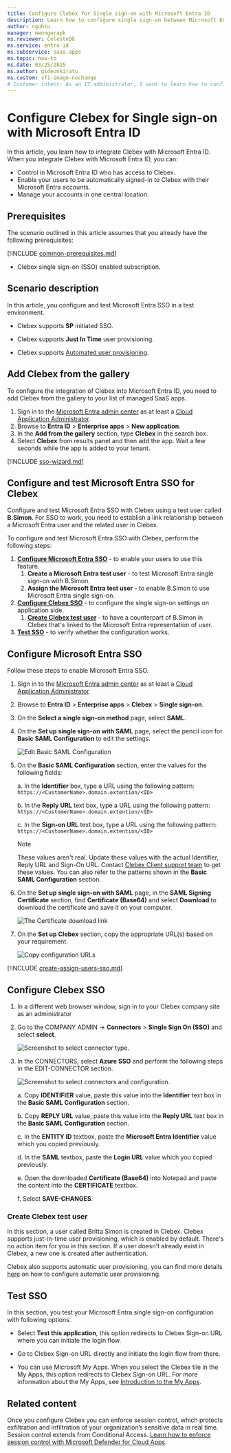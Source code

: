 ```yaml
---
title: Configure Clebex for Single sign-on with Microsoft Entra ID
description: Learn how to configure single sign-on between Microsoft Entra ID and Clebex.
author: nguhiu
manager: mwongerapk
ms.reviewer: CelesteDG
ms.service: entra-id
ms.subservice: saas-apps
ms.topic: how-to
ms.date: 03/25/2025
ms.author: gideonkiratu
ms.custom: sfi-image-nochange
# Customer intent: As an IT administrator, I want to learn how to configure single sign-on between Microsoft Entra ID and Clebex so that I can control who has access to Clebex, enable automatic sign-in with Microsoft Entra accounts, and manage my accounts in one central location.
---
```


# Configure Clebex for Single sign-on with Microsoft Entra ID

In this article,  you learn how to integrate Clebex with Microsoft Entra ID. When you integrate Clebex with Microsoft Entra ID, you can:

* Control in Microsoft Entra ID who has access to Clebex.
* Enable your users to be automatically signed-in to Clebex with their Microsoft Entra accounts.
* Manage your accounts in one central location.

## Prerequisites

The scenario outlined in this article assumes that you already have the following prerequisites:

[!INCLUDE [common-prerequisites.md](~/identity/saas-apps/includes/common-prerequisites.md)]
* Clebex single sign-on (SSO) enabled subscription.

## Scenario description

In this article,  you configure and test Microsoft Entra SSO in a test environment.

* Clebex supports **SP** initiated SSO.

* Clebex supports **Just In Time** user provisioning.

* Clebex supports [Automated user provisioning](clebex-provisioning-tutorial.md).


## Add Clebex from the gallery

To configure the integration of Clebex into Microsoft Entra ID, you need to add Clebex from the gallery to your list of managed SaaS apps.

1. Sign in to the [Microsoft Entra admin center](https://entra.microsoft.com) as at least a [Cloud Application Administrator](~/identity/role-based-access-control/permissions-reference.md#cloud-application-administrator).
1. Browse to **Entra ID** > **Enterprise apps** > **New application**.
1. In the **Add from the gallery** section, type **Clebex** in the search box.
1. Select **Clebex** from results panel and then add the app. Wait a few seconds while the app is added to your tenant.

 [!INCLUDE [sso-wizard.md](~/identity/saas-apps/includes/sso-wizard.md)]


<a name='configure-and-test-azure-ad-sso-for-clebex'></a>

## Configure and test Microsoft Entra SSO for Clebex

Configure and test Microsoft Entra SSO with Clebex using a test user called **B.Simon**. For SSO to work, you need to establish a link relationship between a Microsoft Entra user and the related user in Clebex.

To configure and test Microsoft Entra SSO with Clebex, perform the following steps:

1. **[Configure Microsoft Entra SSO](#configure-azure-ad-sso)** - to enable your users to use this feature.
    1. **Create a Microsoft Entra test user** - to test Microsoft Entra single sign-on with B.Simon.
    1. **Assign the Microsoft Entra test user** - to enable B.Simon to use Microsoft Entra single sign-on.
1. **[Configure Clebex SSO](#configure-clebex-sso)** - to configure the single sign-on settings on application side.
    1. **[Create Clebex test user](#create-clebex-test-user)** - to have a counterpart of B.Simon in Clebex that's linked to the Microsoft Entra representation of user.
1. **[Test SSO](#test-sso)** - to verify whether the configuration works.

<a name='configure-azure-ad-sso'></a>

## Configure Microsoft Entra SSO

Follow these steps to enable Microsoft Entra SSO.

1. Sign in to the [Microsoft Entra admin center](https://entra.microsoft.com) as at least a [Cloud Application Administrator](~/identity/role-based-access-control/permissions-reference.md#cloud-application-administrator).
1. Browse to **Entra ID** > **Enterprise apps** > **Clebex** > **Single sign-on**.
1. On the **Select a single sign-on method** page, select **SAML**.
1. On the **Set up single sign-on with SAML** page, select the pencil icon for **Basic SAML Configuration** to edit the settings.

   ![Edit Basic SAML Configuration](common/edit-urls.png)

1. On the **Basic SAML Configuration** section, enter the values for the following fields:

    a. In the **Identifier** box, type a URL using the following pattern:
    `https://<CustomerName>.domain.extention/<ID>`

    b. In the **Reply URL** text box, type a URL using the following pattern:
    `https://<CustomerName>.domain.extention/<ID>`

    c. In the **Sign-on URL** text box, type a URL using the following pattern:
    `https://<CustomerName>.domain.extention/<ID>`

	> [!NOTE]
	> These values aren't real. Update these values with the actual Identifier, Reply URL and Sign-On URL. Contact [Clebex Client support team](mailto:support@clebex.net) to get these values. You can also refer to the patterns shown in the **Basic SAML Configuration** section.

1. On the **Set up single sign-on with SAML** page, in the **SAML Signing Certificate** section,  find **Certificate (Base64)** and select **Download** to download the certificate and save it on your computer.

	![The Certificate download link](common/certificatebase64.png)

1. On the **Set up Clebex** section, copy the appropriate URL(s) based on your requirement.

	![Copy configuration URLs](common/copy-configuration-urls.png)

<a name='create-an-azure-ad-test-user'></a>

[!INCLUDE [create-assign-users-sso.md](~/identity/saas-apps/includes/create-assign-users-sso.md)]

## Configure Clebex SSO




1. In a different web browser window, sign in to your Clebex company site as an administrator

1. Go to the COMPANY ADMIN -> **Connectors** > **Single Sign On (SSO)** and select **select**.

    ![Screenshot to select connector type.](./media/clebex-tutorial/single-sign-on.png)

1. In the CONNECTORS, select **Azure SSO** and perform the following steps in the EDIT-CONNECTOR section.

    ![Screenshot to select connectors and configuration.](./media/clebex-tutorial/azure-sso.png)

    a. Copy **IDENTIFIER** value, paste this value into the **Identifier** text box in the **Basic SAML Configuration** section.

    b. Copy **REPLY URL** value, paste this value into the **Reply URL** text box in the **Basic SAML Configuration** section.

    c. In the **ENTITY ID** textbox, paste the **Microsoft Entra Identifier** value which you copied previously.

    d. In the **SAML** textbox, paste the **Login URL** value which you copied previously.

    e. Open the downloaded **Certificate (Base64)** into Notepad and paste the content into the **CERTIFICATE** textbox.

    f. Select **SAVE-CHANGES**.

### Create Clebex test user

In this section, a user called Britta Simon is created in Clebex. Clebex supports just-in-time user provisioning, which is enabled by default. There's no action item for you in this section. If a user doesn't already exist in Clebex, a new one is created after authentication.

Clebex also supports automatic user provisioning, you can find more details [here](./clebex-provisioning-tutorial.md) on how to configure automatic user provisioning.

## Test SSO 

In this section, you test your Microsoft Entra single sign-on configuration with following options. 

* Select **Test this application**, this option redirects to Clebex Sign-on URL where you can initiate the login flow. 

* Go to Clebex Sign-on URL directly and initiate the login flow from there.

* You can use Microsoft My Apps. When you select the Clebex tile in the My Apps, this option redirects to Clebex Sign-on URL. For more information about the My Apps, see [Introduction to the My Apps](https://support.microsoft.com/account-billing/sign-in-and-start-apps-from-the-my-apps-portal-2f3b1bae-0e5a-4a86-a33e-876fbd2a4510).


## Related content

Once you configure Clebex you can enforce session control, which protects exfiltration and infiltration of your organization’s sensitive data in real time. Session control extends from Conditional Access. [Learn how to enforce session control with Microsoft Defender for Cloud Apps](/cloud-app-security/proxy-deployment-any-app).
